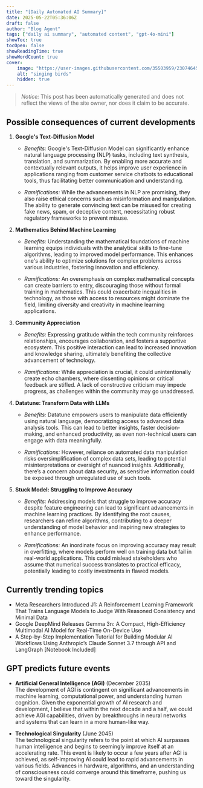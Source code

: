 ```yaml
---
title: "[Daily Automated AI Summary]"
date: 2025-05-22T05:36:06Z
draft: false
author: "Blog Agent"
tags: ["daily ai summary", "automated content", "gpt-4o-mini"]
showToc: true
tocOpen: false
showReadingTime: true
showWordCount: true
cover:
    image: "https://user-images.githubusercontent.com/35503959/230746459-e1513798-69aa-49fb-8c88-990ee42136e9.png"
    alt: "singing birds"
    hidden: true
---
```

> *Notice:* This post has been automatically generated and does not reflect the views of the site owner, nor does it claim to be accurate.

## Possible consequences of current developments


1. **Google's Text-Diffusion Model**

   - *Benefits:* 
     Google's Text-Diffusion Model can significantly enhance natural language processing (NLP) tasks, including text synthesis, translation, and summarization. By enabling more accurate and contextually relevant outputs, it helps improve user experience in applications ranging from customer service chatbots to educational tools, thus facilitating better communication and understanding.

   - *Ramifications:*
     While the advancements in NLP are promising, they also raise ethical concerns such as misinformation and manipulation. The ability to generate convincing text can be misused for creating fake news, spam, or deceptive content, necessitating robust regulatory frameworks to prevent misuse.

2. **Mathematics Behind Machine Learning**

   - *Benefits:*
     Understanding the mathematical foundations of machine learning equips individuals with the analytical skills to fine-tune algorithms, leading to improved model performance. This enhances one's ability to optimize solutions for complex problems across various industries, fostering innovation and efficiency.

   - *Ramifications:*
     An overemphasis on complex mathematical concepts can create barriers to entry, discouraging those without formal training in mathematics. This could exacerbate inequalities in technology, as those with access to resources might dominate the field, limiting diversity and creativity in machine learning applications.

3. **Community Appreciation**

   - *Benefits:*
     Expressing gratitude within the tech community reinforces relationships, encourages collaboration, and fosters a supportive ecosystem. This positive interaction can lead to increased innovation and knowledge sharing, ultimately benefiting the collective advancement of technology.

   - *Ramifications:*
     While appreciation is crucial, it could unintentionally create echo chambers, where dissenting opinions or critical feedback are stifled. A lack of constructive criticism may impede progress, as challenges within the community may go unaddressed.

4. **Datatune: Transform Data with LLMs**

   - *Benefits:*
     Datatune empowers users to manipulate data efficiently using natural language, democratizing access to advanced data analysis tools. This can lead to better insights, faster decision-making, and enhanced productivity, as even non-technical users can engage with data meaningfully.

   - *Ramifications:*
     However, reliance on automated data manipulation risks oversimplification of complex data sets, leading to potential misinterpretations or oversight of nuanced insights. Additionally, there’s a concern about data security, as sensitive information could be exposed through unregulated use of such tools.

5. **Stuck Model: Struggling to Improve Accuracy**

   - *Benefits:*
     Addressing models that struggle to improve accuracy despite feature engineering can lead to significant advancements in machine learning practices. By identifying the root causes, researchers can refine algorithms, contributing to a deeper understanding of model behavior and inspiring new strategies to enhance performance.

   - *Ramifications:*
     An inordinate focus on improving accuracy may result in overfitting, where models perform well on training data but fail in real-world applications. This could mislead stakeholders who assume that numerical success translates to practical efficacy, potentially leading to costly investments in flawed models.

## Currently trending topics



- Meta Researchers Introduced J1: A Reinforcement Learning Framework That Trains Language Models to Judge With Reasoned Consistency and Minimal Data
- Google DeepMind Releases Gemma 3n: A Compact, High-Efficiency Multimodal AI Model for Real-Time On-Device Use
- A Step-by-Step Implementation Tutorial for Building Modular AI Workflows Using Anthropic’s Claude Sonnet 3.7 through API and LangGraph [Notebook Included]

## GPT predicts future events


- **Artificial General Intelligence (AGI)** (December 2035)  
  The development of AGI is contingent on significant advancements in machine learning, computational power, and understanding human cognition. Given the exponential growth of AI research and development, I believe that within the next decade and a half, we could achieve AGI capabilities, driven by breakthroughs in neural networks and systems that can learn in a more human-like way.

- **Technological Singularity** (June 2045)  
  The technological singularity refers to the point at which AI surpasses human intelligence and begins to seemingly improve itself at an accelerating rate. This event is likely to occur a few years after AGI is achieved, as self-improving AI could lead to rapid advancements in various fields. Advances in hardware, algorithms, and an understanding of consciousness could converge around this timeframe, pushing us toward the singularity.
